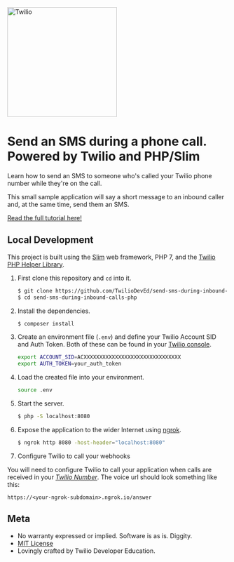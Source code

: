 <a href="https://www.twilio.com">
  <img src="https://static0.twilio.com/marketing/bundles/marketing/img/logos/wordmark-red.svg" alt="Twilio" width="250" />
</a>

# Send an SMS during a phone call. Powered by Twilio and PHP/Slim

Learn how to send an SMS to someone who's called your Twilio phone number while they're on the call.

This small sample application will say a short message to an inbound caller and, at the same time, send them an SMS.

[Read the full tutorial here!](https://www.twilio.com/docs/sms/tutorials/send-sms-during-phone-call-php)


## Local Development

This project is built using the [Slim](https://www.slimframework.com/) web framework, PHP 7, and the [Twilio PHP Helper Library](https://www.twilio.com/docs/libraries/php).

1. First clone this repository and `cd` into it.

   ```bash
   $ git clone https://github.com/TwilioDevEd/send-sms-during-inbound-calls-php.git
   $ cd send-sms-during-inbound-calls-php
   ```

1. Install the dependencies.

    ```bash
    $ composer install
    ```

1. Create an environment file (`.env`) and define your Twilio Account SID and Auth Token. Both of these can be found in your [Twilio console](https://www.twilio.com/console).

   ```bash
   export ACCOUNT_SID=ACXXXXXXXXXXXXXXXXXXXXXXXXXXXXXXX
   export AUTH_TOKEN=your_auth_token
   ```

1. Load the created file into your environment.

    ```bash
    source .env
    ```

1. Start the server.

    ```bash
    $ php -S localhost:8080
    ```

1. Expose the application to the wider Internet using [ngrok](https://ngrok.com/).

    ```bash
    $ ngrok http 8080 -host-header="localhost:8080"
    ```

1. Configure Twilio to call your webhooks

  You will need to configure Twilio to call your application when calls are
  received in your [*Twilio Number*](https://www.twilio.com/user/account/messaging/phone-numbers).
  The voice url should look something like this:

  ```
  https://<your-ngrok-subdomain>.ngrok.io/answer
  ```


## Meta

* No warranty expressed or implied. Software is as is. Diggity.
* [MIT License](http://www.opensource.org/licenses/mit-license.html)
* Lovingly crafted by Twilio Developer Education.
